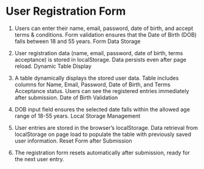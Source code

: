 # User Registration Form

1. Users can enter their name, email, password, date of birth, and accept terms & conditions.
Form validation ensures that the Date of Birth (DOB) falls between 18 and 55 years.
Form Data Storage

2. User registration data (name, email, password, date of birth, terms acceptance) is stored in localStorage.
Data persists even after page reload.
Dynamic Table Display

3. A table dynamically displays the stored user data.
Table includes columns for Name, Email, Password, Date of Birth, and Terms Acceptance status.
Users can see the registered entries immediately after submission.
Date of Birth Validation

4. DOB input field ensures the selected date falls within the allowed age range of 18-55 years.
Local Storage Management

5. User entries are stored in the browser’s localStorage.
Data retrieval from localStorage on page load to populate the table with previously saved user information.
Reset Form after Submission

6. The registration form resets automatically after submission, ready for the next user entry.
